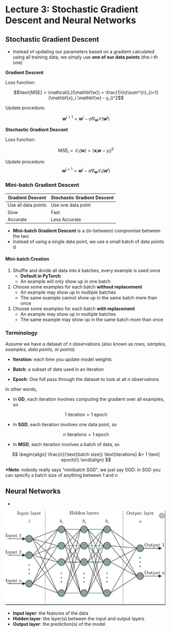 # Lecture 3: Stochastic Gradient Descent and Neural Networks

## Stochastic Gradient Descent

- Instead of updating our parameters based on a gradient calculated using all training data, we simply use **one of our data points** (the $i$-th one)

**Gradient Descent**

Loss function:

$$\text{MSE} = \mathcal{L}(\mathbf{w}) = \frac{1}{n}\sum^{n}_{i=1} (\mathbf{x}_i \mathbf{w} - y_i)^2$$

Update procedure:

$$\mathbf{w}^{j+1} = \mathbf{w}^{j} - \alpha \nabla_\mathbf{w} \mathcal{L}(\mathbf{w}^{j})$$

**Stochastic Gradient Descent**

Loss function:

$$\text{MSE}_i = \mathcal{L}_i(\mathbf{w}) = (\mathbf{x}_i \mathbf{w} - y_i)^2$$

Update procedure:
$$\mathbf{w}^{j+1} = \mathbf{w}^{j} - \alpha \nabla_\mathbf{w} \mathcal{L}_i(\mathbf{w}^{j})$$

### Mini-batch Gradient Descent

| Gradient Descent    | Stochastic Gradient Descent |
| ------------------- | --------------------------- |
| Use all data points | Use one data point          |
| Slow                | Fast                        |
| Accurate            | Less Accurate               |

- **Mini-batch Gradient Descent** is a (in-between) compromise between the two
- Instead of using a single data point, we use a small batch of data points d

#### Mini-batch Creation

1. Shuffle and divide all data into $k$ batches, every example is used once
   - **Default in PyTorch**
   - An example will only show up in one batch
2. Choose some examples for each batch **without replacement**
   - An example may show up in multiple batches
   - The same example cannot show up in the same batch more than once
3. Choose some examples for each batch **with replacement**
   - An example may show up in multiple batches
   - The same example may show up in the same batch more than once

### Terminology

Assume we have a dataset of $n$ observations (also known as _rows, samples, examples, data points, or points_)

- **Iteration**: each time you update model weights

- **Batch**: a subset of data used in an iteration

- **Epoch**: One full pass through the dataset to look at all $n$ observations

In other words,

- In **GD**, each iteration involves computing the gradient over all examples, so

$$1 \: \text{iteration} = 1 \: \text{epoch}$$

- In **SGD**, each iteration involves one data point, so

$$n \text{ iterations} = 1 \: \text{epoch}$$

- In **MGD**, each iteration involves a batch of data, so

$$
\begin{align}
\frac{n}{\text{batch size}} \text{iterations} &= 1 \text{ epoch}\\
\end{align}
$$

**\*Note**: nobody really says "minibatch SGD", we just say SGD: in SGD you can specify a batch size of anything between 1 and $n$

## Neural Networks

-

<img src="images/3_nn.png" width="500">

- **Input layer**: the features of the data
- **Hidden layer**: the layer(s) between the input and output layers
- **Output layer**: the prediction(s) of the model
